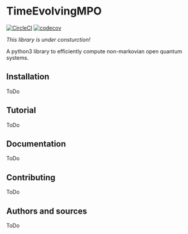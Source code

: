 # TimeEvolvingMPO
[![CircleCI](https://circleci.com/gh/gefux/TimeEvolvingMPO.svg?style=svg)](https://circleci.com/gh/gefux/TimeEvolvingMPO)
[![codecov](https://codecov.io/gh/gefux/TimeEvolvingMPO/branch/master/graph/badge.svg)](https://codecov.io/gh/gefux/TimeEvolvingMPO)

*This library is under consturction!*

 A python3 library to efficiently compute non-markovian open quantum systems.

## Installation
ToDo

## Tutorial
ToDo

## Documentation
ToDo

## Contributing
ToDo

## Authors and sources
ToDo
